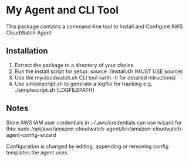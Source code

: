 # My Agent and CLI Tool

This package contains a command-line tool to Install and Configure AWS CloudWatch Agent

## Installation

1. Extract the package to a directory of your choice.
2. Run the install script for setup: source ./install.sh (MUST USE source)
3. Use the mycloudwatch.sh CLI tool (with -h for detailed intructions) 
4. Use simplescript.sh to generate a logfile for tracking e.g.  ./simplescript.sh [LOGFILEPATH]

## Notes
Store AWS IAM user credentials in ~/.aws/credentials
can use wizard for this:
sudo /opt/aws/amazon-cloudwatch-agent/bin/amazon-cloudwatch-agent-config-wizard

Configuration is changed by editing, appending or removing config templates the agent uses

